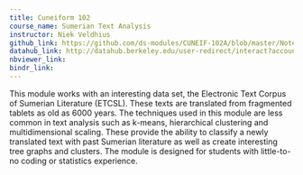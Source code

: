 ```yaml
---
title: Cuneiform 102
course_name: Sumerian Text Analysis
instructor: Niek Veldhius
github_link: https://github.com/ds-modules/CUNEIF-102A/blob/master/Notebook-Part2-Visualization.ipynb
datahub_link: http://datahub.berkeley.edu/user-redirect/interact?account=ds-modules&repo=CUNEIF-102A&branch=master&path=Notebook-Part2-Visualization.ipynb
nbviewer_link:
bindr_link:
---
```

This module works with an interesting data set, the Electronic Text Corpus of Sumerian Literature (ETCSL). These texts are translated from fragmented tablets as old as 6000 years. The techniques used in this module are less common in text analysis such as k-means, hierarchical clustering and multidimensional scaling. These provide the ability to classify a newly translated text with past Sumerian literature as well as create interesting tree graphs and clusters.  The module is designed for students with little-to-no coding or statistics experience.
